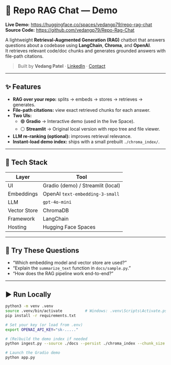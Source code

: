 # 🧠 Repo RAG Chat — Demo

**Live Demo:** https://huggingface.co/spaces/vedangp79/repo-rag-chat 
**Source Code:** https://github.com/vedangp79/Repo-Rag-Chat  

A lightweight **Retrieval-Augmented Generation (RAG)** chatbot that answers questions about a codebase using **LangChain**, **Chroma**, and **OpenAI**.  
It retrieves relevant code/doc chunks and generates grounded answers with file-path citations.  

> Built by **Vedang Patel** · [LinkedIn](https://www.linkedin.com/in/vedangp79) · [Contact](mailto:vedangp@umich.edu)

---

## ✨ Features
- **RAG over your repo:** splits → embeds → stores → retrieves → generates.
- **File-path citations:** view exact retrieved chunks for each answer.
- **Two UIs:**
  - 🟢 **Gradio** → Interactive demo (used in the live Space).
  - ⚪ **Streamlit** → Original local version with repo tree and file viewer.
- **LLM re-ranking (optional):** improves retrieval relevance.
- **Instant-load demo index:** ships with a small prebuilt `./chroma_index/`.

---

## 🧱 Tech Stack
| Layer | Tool |
|-------|------|
| UI | Gradio (demo) / Streamlit (local) |
| Embeddings | OpenAI `text-embedding-3-small` |
| LLM | `gpt-4o-mini` |
| Vector Store | ChromaDB |
| Framework | LangChain |
| Hosting | Hugging Face Spaces |

---

## 🧪 Try These Questions
- “Which embedding model and vector store are used?”
- “Explain the `summarize_text` function in `docs/sample.py`.”
- “How does the RAG pipeline work end-to-end?”

---

## ▶️ Run Locally
```bash
python3 -m venv .venv
source .venv/bin/activate          # Windows: .venv\Scripts\Activate.ps1
pip install -r requirements.txt

# Set your key (or load from .env)
export OPENAI_API_KEY="sk-....."

# (Re)build the demo index if needed
python ingest.py --source ./docs --persist ./chroma_index --chunk_size 1000 --chunk_overlap 150

# Launch the Gradio demo
python app.py
